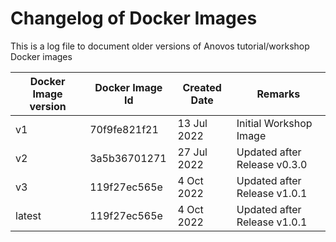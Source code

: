# Changelog of Docker Images 

This is a log file to document older versions of Anovos tutorial/workshop Docker images

| Docker Image version        	| Docker Image Id   	| Created Date  	| Remarks  			|
|-------------------------------|-----------------------|-----------------------|-------------------------------|
| v1            		| 70f9fe821f21       	| 13 Jul 2022       	| Initial Workshop Image    	|
| v2          			| 3a5b36701271 		| 27 Jul 2022 		| Updated after Release v0.3.0	|
| v3            		| 119f27ec565e   	| 4 Oct 2022    	| Updated after Release v1.0.1	|
| latest            		| 119f27ec565e   	| 4 Oct 2022    	| Updated after Release v1.0.1	|
